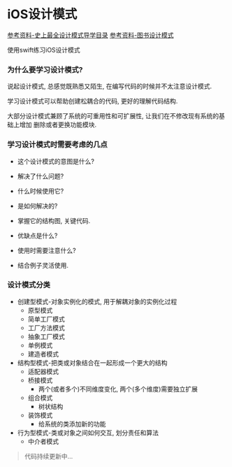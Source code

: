 # iOS设计模式

[参考资料-史上最全设计模式导学目录](https://blog.csdn.net/lovelion/article/details/17517213)
[参考资料-图书设计模式](https://design-patterns.readthedocs.io/zh_CN/latest/)



使用swift练习iOS设计模式



### 为什么要学习设计模式?

说起设计模式, 总感觉既熟悉又陌生, 在编写代码的时候并不太注意设计模式.

学习设计模式可以帮助创建松耦合的代码, 更好的理解代码结构.

大部分设计模式兼顾了系统的可重用性和可扩展性, 让我们在不修改现有系统的基础上增加 删除或者更换功能模块.



### 学习设计模式时需要考虑的几点

- 这个设计模式的意图是什么?

- 解决了什么问题?

- 什么时候使用它?

- 是如何解决的?

- 掌握它的结构图, 关键代码.

- 优缺点是什么?

- 使用时需要注意什么?

- 结合例子灵活使用.



### 设计模式分类

- 创建型模式-对象实例化的模式, 用于解耦对象的实例化过程
  - 原型模式
  - 简单工厂模式
  - 工厂方法模式
  - 抽象工厂模式
  - 单例模式
  - 建造者模式
- 结构型模式-把类或对象结合在一起形成一个更大的结构
  - 适配器模式
  - 桥接模式
    - 两个(或者多个)不同维度变化, 两个(多个维度)需要独立扩展
  - 组合模式
    - 树状结构
  - 装饰模式
    - 给系统的类添加新的功能
- 行为型模式-类或对象之间如何交互, 划分责任和算法
  - 中介者模式



> 代码持续更新中...
